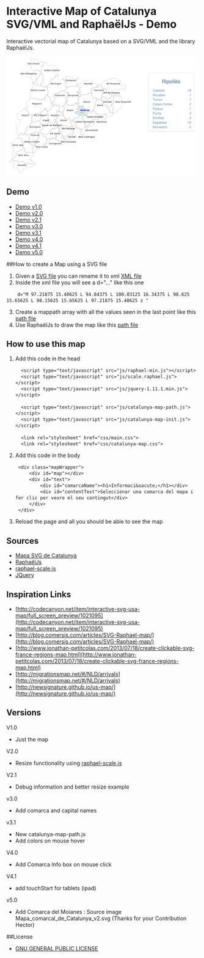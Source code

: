# Interactive Map of Catalunya SVG/VML and RaphaëlJs - Demo
Interactive vectorial map of Catalunya based on a SVG/VML and the library RaphaëlJs.


<img src="https://github.com/eballo/catalunya-map/blob/master/screenshot/screenshot-v5.0.png" alt="screen-shot" align="center" />


## Demo

- [Demo v1.0](http://demo.catalunyamedieval.es/map1)
- [Demo v2.0](http://demo.catalunyamedieval.es/map2)
- [Demo v2.1](http://demo.catalunyamedieval.es/map21)
- [Demo v3.0](http://demo.catalunyamedieval.es/map3)
- [Demo v3.1](http://demo.catalunyamedieval.es/map31)
- [Demo v4.0](http://demo.catalunyamedieval.es/map4)
- [Demo v4.1](http://demo.catalunyamedieval.es/map41)
- [Demo v5.0](http://demo.catalunyamedieval.es/map50)

##How to create a Map using a SVG file

1. Given a [SVG file](http://demo.catalunyamedieval.es/map1/src/Mapa_comarcal_de_Catalunya.svg) you can rename it to xml [XML file](http://demo.catalunyamedieval.es/map1/xml/Mapa_comarcal_de_Catalunya.svg.xml)
2. Inside the xml file you will see a d="..." like this one
```
	d="M 97.21875 15.40625 L 94.84375 L 100.03125 16.34375 L 98.625 15.65625 L 98.15625 15.65625 L 97.21875 15.40625 z "
```
3. Create a mappath array with all the values seen in the last point like this [path file](http://demo.catalunyamedieval.es/map1/js/catalunya-map-path.js)
4. Use RaphaëlJs to draw the map like this [path file](http://demo.catalunyamedieval.es/map1/js/catalunya-map-init.js)

## How to use this map

1. Add this code in the head

	     <script type="text/javascript" src="js/raphael-min.js"></script>
	     <script type="text/javascript" src="js/scale.raphael.js"></script>
	     <script type="text/javascript" src="js/jquery-1.11.1.min.js"></script>

	     <script type="text/javascript" src="js/catalunya-map-path.js"></script>
	     <script type="text/javascript" src="js/catalunya-map-init.js"></script>

	     <link rel="stylesheet" href="css/main.css">
	     <link rel="stylesheet" href="css/catalunya-map.css">

2. Add this code in the body

		<div class="mapWrapper">
			<div id="map"></div>
			<div id="text">
				<div id="comarcaName"><h1>Informaci&oacute;</h1></div>
				<div id="contentText">Seleccionar una comarca del mapa i fer clic per veure el seu contingut</div>
			</div>
		</div>

3. Reload the page and all you should be able to see the map

## Sources
- [Mapa SVG de Catalunya](http://commons.wikimedia.org/wiki/File:Mapa_comarcal_de_Catalunya.svg)
- [RaphaëlJs](http://raphaeljs.com)
- [raphael-scale.js](http://www.shapevent.com/scaleraphael/)
- [JQuery](http://jquery.com/)

## Inspiration Links
- [http://codecanyon.net/item/interactive-svg-usa-map/full_screen_preview/1021095](http://codecanyon.net/item/interactive-svg-usa-map/full_screen_preview/1021095)
- [http://blog.comersis.com/articles/SVG-Raphael-map/](http://blog.comersis.com/articles/SVG-Raphael-map/)
- [http://www.jonathan-petitcolas.com/2013/07/18/create-clickable-svg-france-regions-map.html](http://www.jonathan-petitcolas.com/2013/07/18/create-clickable-svg-france-regions-map.html)
- [http://migrationsmap.net/#/NLD/arrivals](http://migrationsmap.net/#/NLD/arrivals)
- [http://newsignature.github.io/us-map/](http://newsignature.github.io/us-map/)

## Versions

V1.0 
- Just the map

V2.0
- Resize functionality using [raphael-scale.js](http://www.shapevent.com/scaleraphael/)

V2.1
- Debug information and better resize example

v3.0
- Add comarca and capital names

v3.1
- New catalunya-map-path.js
- Add colors on mouse hover

V4.0
- Add Comarca Info box on mouse click

V4.1
- add touchStart for tablets (ipad)

v5.0
- Add Comarca del Moianes : Source image Mapa_comarcal_de_Catalunya_v2.svg (Thanks for your Contribution Hector)

##License

- [GNU GENERAL PUBLIC LICENSE](http://demo.catalunyamedieval.es/LICENSE.txt)
